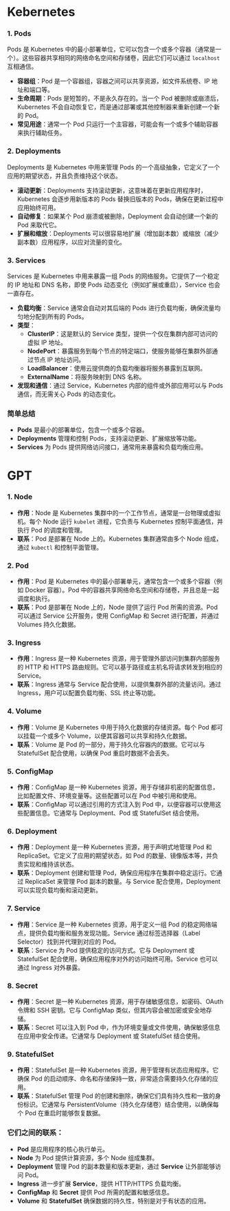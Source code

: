# Kebernetes

### 1. **Pods**

Pods 是 Kubernetes 中的最小部署单位，它可以包含一个或多个容器（通常是一个）。这些容器共享相同的网络命名空间和存储卷，因此它们可以通过 `localhost` 互相通信。

- **容器组**：Pod 是一个容器组，容器之间可以共享资源，如文件系统卷、IP 地址和端口等。
- **生命周期**：Pods 是短暂的，不是永久存在的。当一个 Pod 被删除或崩溃后，Kubernetes 不会自动恢复它，而是通过部署或其他控制器来重新创建一个新的 Pod。
- **常见用途**：通常一个 Pod 只运行一个主容器，可能会有一个或多个辅助容器来执行辅助任务。

### 2. **Deployments**

Deployments 是 Kubernetes 中用来管理 Pods 的一个高级抽象，它定义了一个应用的期望状态，并且负责维持这个状态。

- **滚动更新**：Deployments 支持滚动更新，这意味着在更新应用程序时，Kubernetes 会逐步用新版本的 Pods 替换旧版本的 Pods，确保在更新过程中应用始终可用。
- **自动修复**：如果某个 Pod 崩溃或被删除，Deployment 会自动创建一个新的 Pod 来取代它。
- **扩展和缩放**：Deployments 可以很容易地扩展（增加副本数）或缩放（减少副本数）应用程序，以应对流量的变化。

### 3. **Services**

Services 是 Kubernetes 中用来暴露一组 Pods 的网络服务。它提供了一个稳定的 IP 地址和 DNS 名称，即使 Pods 动态变化（例如扩展或重启），Service 也会一直存在。

- **负载均衡**：Service 通常会自动对其后端的 Pods 进行负载均衡，确保流量均匀地分配到所有的 Pods。
- **类型**：
  - **ClusterIP**：这是默认的 Service 类型，提供一个仅在集群内部可访问的虚拟 IP 地址。
  - **NodePort**：暴露服务到每个节点的特定端口，使服务能够在集群外部通过节点 IP 地址访问。
  - **LoadBalancer**：使用云提供商的负载均衡器将服务暴露到互联网。
  - **ExternalName**：将服务映射到 DNS 名称。
- **发现和通信**：通过 Service，Kubernetes 内部的组件或外部应用可以与 Pods 通信，而无需关心 Pods 的动态变化。

### 简单总结

- **Pods** 是最小的部署单位，包含一个或多个容器。
- **Deployments** 管理和控制 Pods，支持滚动更新、扩展缩放等功能。
- **Services** 为 Pods 提供网络访问接口，通常用来暴露和负载均衡应用。



# GPT

### 1. **Node**

- **作用**：Node 是 Kubernetes 集群中的一个工作节点，通常是一台物理或虚拟机。每个 Node 运行 `kubelet` 进程，它负责与 Kubernetes 控制平面通信，并执行 Pod 的调度和管理。
- **联系**：Pod 是部署在 Node 上的。Kubernetes 集群通常由多个 Node 组成，通过 `kubectl` 和控制平面管理。

### 2. **Pod**

- **作用**：Pod 是 Kubernetes 中的最小部署单元，通常包含一个或多个容器（例如 Docker 容器）。Pod 中的容器共享网络命名空间和存储卷，并且总是一起调度和执行。
- **联系**：Pod 是部署在 Node 上的，Node 提供了运行 Pod 所需的资源。Pod 可以通过 Service 公开服务，使用 ConfigMap 和 Secret 进行配置，并通过 Volumes 持久化数据。

### 3. **Ingress**

- **作用**：Ingress 是一种 Kubernetes 资源，用于管理外部访问到集群内部服务的 HTTP 和 HTTPS 路由规则。它可以基于路径或主机名将请求转发到相应的 Service。
- **联系**：Ingress 通常与 Service 配合使用，以提供集群外部的流量访问。通过 Ingress，用户可以配置负载均衡、SSL 终止等功能。

### 4. **Volume**

- **作用**：Volume 是 Kubernetes 中用于持久化数据的存储资源。每个 Pod 都可以挂载一个或多个 Volume，以便其容器可以共享和持久化数据。
- **联系**：Volume 是 Pod 的一部分，用于持久化容器内的数据。它可以与 StatefulSet 配合使用，以确保 Pod 重启时数据不会丢失。

### 5. **ConfigMap**

- **作用**：ConfigMap 是一种 Kubernetes 资源，用于存储非机密的配置信息，比如配置文件、环境变量等。这些配置可以在 Pod 中被引用和使用。
- **联系**：ConfigMap 可以通过引用的方式注入到 Pod 中，以便容器可以使用这些配置信息。它通常与 Deployment、Pod 或 StatefulSet 结合使用。

### 6. **Deployment**

- **作用**：Deployment 是一种 Kubernetes 资源，用于声明式地管理 Pod 和 ReplicaSet。它定义了应用的期望状态，如 Pod 的数量、镜像版本等，并负责实现和维持该状态。
- **联系**：Deployment 创建和管理 Pod，确保应用程序在集群中稳定运行。它通过 ReplicaSet 来管理 Pod 副本的数量。与 Service 配合使用，Deployment 可以实现负载均衡和滚动更新。

### 7. **Service**

- **作用**：Service 是一种 Kubernetes 资源，用于定义一组 Pod 的稳定网络端点，提供负载均衡和服务发现功能。Service 通过标签选择器（Label Selector）找到并代理到对应的 Pod。
- **联系**：Service 为 Pod 提供稳定的访问方式。它与 Deployment 或 StatefulSet 配合使用，确保应用程序对外的访问始终可用。Service 也可以通过 Ingress 对外暴露。

### 8. **Secret**

- **作用**：Secret 是一种 Kubernetes 资源，用于存储敏感信息，如密码、OAuth 令牌和 SSH 密钥。它与 ConfigMap 类似，但其内容会被加密或安全地存储。
- **联系**：Secret 可以注入到 Pod 中，作为环境变量或文件使用，确保敏感信息在应用中安全传递。它通常与 Deployment 或 StatefulSet 结合使用。

### 9. **StatefulSet**

- **作用**：StatefulSet 是一种 Kubernetes 资源，用于管理有状态应用程序。它确保 Pod 的启动顺序、命名和存储保持一致，非常适合需要持久化存储的应用。
- **联系**：StatefulSet 管理 Pod 的创建和删除，确保它们具有持久性和一致的身份标识。它通常与 PersistentVolume（持久化存储卷）结合使用，以确保每个 Pod 在重启时能够恢复数据。

### **它们之间的联系：**

- **Pod** 是应用程序的核心执行单元。
- **Node** 为 Pod 提供计算资源，多个 Node 组成集群。
- **Deployment** 管理 Pod 的副本数量和版本更新，通过 **Service** 让外部能够访问 Pod。
- **Ingress** 进一步扩展 **Service**，提供 HTTP/HTTPS 负载均衡。
- **ConfigMap** 和 **Secret** 提供 Pod 所需的配置和敏感信息。
- **Volume** 和 **StatefulSet** 确保数据的持久性，特别是对于有状态的应用。